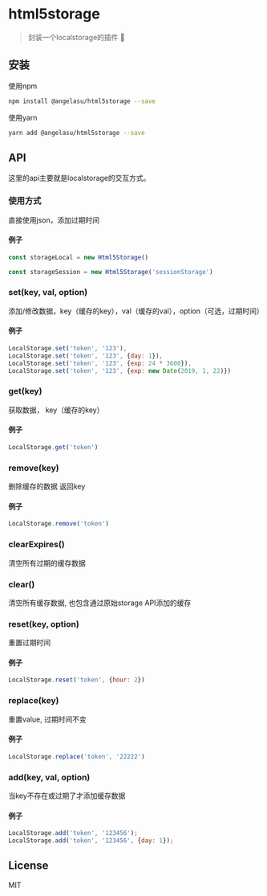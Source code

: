 # html5storage

> 封装一个localstorage的插件 🍵

## 安装
使用npm

```bash
npm install @angelasu/html5storage --save
```

使用yarn

```bash
yarn add @angelasu/html5storage --save
```

## API
这里的api主要就是localstorage的交互方式。

### 使用方式
直接使用json，添加过期时间


#### 例子
```js
const storageLocal = new Html5Storage()

const storageSession = new Html5Storage('sessionStorage')
```

### set(key, val, option)

添加/修改数据，key（缓存的key），val（缓存的val），option（可选，过期时间）

#### 例子

```js
LocalStorage.set('token', '123'),
LocalStorage.set('token', '123', {day: 1}),
LocalStorage.set('token', '123', {exp: 24 * 3600}),
LocalStorage.set('token', '123', {exp: new Date(2019, 1, 22)})
```

### get(key)
获取数据， key（缓存的key）

#### 例子

```js
LocalStorage.get('token')
```

### remove(key)
删除缓存的数据 返回key

#### 例子

```js
LocalStorage.remove('token')
```


### clearExpires()
清空所有过期的缓存数据


### clear()
清空所有缓存数据, 也包含通过原始storage API添加的缓存


### reset(key, option)
重置过期时间

#### 例子

```js
LocalStorage.reset('token', {hour: 2})
```

### replace(key)
重置value, 过期时间不变

#### 例子

```js
LocalStorage.replace('token', '22222')
```


### add(key, val, option)
当key不存在或过期了才添加缓存数据

#### 例子

```js
LocalStorage.add('token', '123456');
LocalStorage.add('token', '123456', {day: 1});
```

## License
MIT
